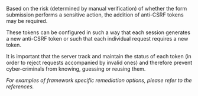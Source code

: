 Based on the risk (determined by manual verification) of whether the
form submission performs a sensitive action, the addition of anti-CSRF
tokens may be required.

These tokens can be configured in such a way
that each session generates a new anti-CSRF token or such that each
individual request requires a new token.

It is important that the
server track and maintain the status of each token (in order to reject
requests accompanied by invalid ones) and therefore prevent
cyber-criminals from knowing, guessing or reusing them.

_For examples
of framework specific remediation options, please refer to the
references._